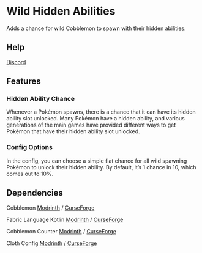 # Wild Hidden Abilities

Adds a chance for wild Cobblemon to spawn with their hidden abilities.

## Help

[Discord](https://discord.com/invite/WKAR27SdSv)

## Features

### Hidden Ability Chance

Whenever a Pokémon spawns, there is a chance that it can have its hidden ability slot unlocked. Many Pokémon have a hidden ability, and various generations of the main games have provided different ways to get Pokémon that have their hidden ability slot unlocked.

### Config Options

In the config, you can choose a simple flat chance for all wild spawning Pokémon to unlock their hidden ability. By default, it’s 1 chance in 10, which comes out to 10%.

## Dependencies

Cobblemon [Modrinth](https://modrinth.com/mod/cobblemon) / [CurseForge](https://www.curseforge.com/minecraft/mc-mods/cobblemon)

Fabric Language Kotlin [Modrinth](https://modrinth.com/mod/fabric-language-kotlin) / [CurseForge](https://www.curseforge.com/minecraft/mc-mods/fabric-language-kotlin)

Cobblemon Counter [Modrinth](https://modrinth.com/mod/cobblemon-counter) / [CurseForge](https://www.curseforge.com/minecraft/mc-mods/cobblemon-counter)

Cloth Config [Modrinth](https://modrinth.com/mod/cloth-config) / [CurseForge](https://www.curseforge.com/minecraft/mc-mods/cloth-config)

